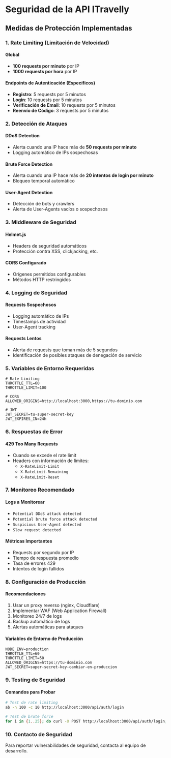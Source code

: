 # Seguridad de la API ITravelly

## Medidas de Protección Implementadas

### 1. Rate Limiting (Limitación de Velocidad)

#### Global
- **100 requests por minuto** por IP
- **1000 requests por hora** por IP

#### Endpoints de Autenticación (Específicos)
- **Registro**: 5 requests por 5 minutos
- **Login**: 10 requests por 5 minutos  
- **Verificación de Email**: 10 requests por 5 minutos
- **Reenvío de Código**: 3 requests por 5 minutos

### 2. Detección de Ataques

#### DDoS Detection
- Alerta cuando una IP hace más de **50 requests por minuto**
- Logging automático de IPs sospechosas

#### Brute Force Detection
- Alerta cuando una IP hace más de **20 intentos de login por minuto**
- Bloqueo temporal automático

#### User-Agent Detection
- Detección de bots y crawlers
- Alerta de User-Agents vacíos o sospechosos

### 3. Middleware de Seguridad

#### Helmet.js
- Headers de seguridad automáticos
- Protección contra XSS, clickjacking, etc.

#### CORS Configurado
- Orígenes permitidos configurables
- Métodos HTTP restringidos

### 4. Logging de Seguridad

#### Requests Sospechosos
- Logging automático de IPs
- Timestamps de actividad
- User-Agent tracking

#### Requests Lentos
- Alerta de requests que toman más de 5 segundos
- Identificación de posibles ataques de denegación de servicio

### 5. Variables de Entorno Requeridas

```env
# Rate Limiting
THROTTLE_TTL=60
THROTTLE_LIMIT=100

# CORS
ALLOWED_ORIGINS=http://localhost:3000,https://tu-dominio.com

# JWT
JWT_SECRET=tu-super-secret-key
JWT_EXPIRES_IN=24h
```

### 6. Respuestas de Error

#### 429 Too Many Requests
- Cuando se excede el rate limit
- Headers con información de límites:
  - `X-RateLimit-Limit`
  - `X-RateLimit-Remaining`
  - `X-RateLimit-Reset`

### 7. Monitoreo Recomendado

#### Logs a Monitorear
- `Potential DDoS attack detected`
- `Potential brute force attack detected`
- `Suspicious User-Agent detected`
- `Slow request detected`

#### Métricas Importantes
- Requests por segundo por IP
- Tiempo de respuesta promedio
- Tasa de errores 429
- Intentos de login fallidos

### 8. Configuración de Producción

#### Recomendaciones
1. Usar un proxy reverso (nginx, Cloudflare)
2. Implementar WAF (Web Application Firewall)
3. Monitoreo 24/7 de logs
4. Backup automático de logs
5. Alertas automáticas para ataques

#### Variables de Entorno de Producción
```env
NODE_ENV=production
THROTTLE_TTL=60
THROTTLE_LIMIT=50
ALLOWED_ORIGINS=https://tu-dominio.com
JWT_SECRET=super-secret-key-cambiar-en-produccion
```

### 9. Testing de Seguridad

#### Comandos para Probar
```bash
# Test de rate limiting
ab -n 100 -c 10 http://localhost:3000/api/auth/login

# Test de brute force
for i in {1..25}; do curl -X POST http://localhost:3000/api/auth/login; done
```

### 10. Contacto de Seguridad

Para reportar vulnerabilidades de seguridad, contacta al equipo de desarrollo. 